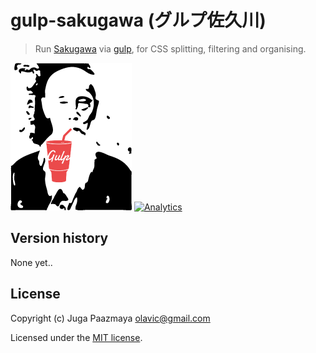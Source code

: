 # gulp-sakugawa (グルプ佐久川)

> Run [Sakugawa](https://github.com/paazmaya/sakugawa "CSS splitter, filter and organiser")
> via [gulp](http://gulpjs.com/ "The streaming build system"), for CSS splitting, filtering and organising.

![Mr Sakugawa enjoying the taste of gulpt](./gulp-sakugawa-logo.png)
[![Analytics](https://ga-beacon.appspot.com/UA-2643697-15/gulp-sakugawa/index)](https://github.com/igrigorik/ga-beacon)

## Version history

None yet..

## License

Copyright (c) Juga Paazmaya <olavic@gmail.com>

Licensed under the [MIT license](LICENSE).
